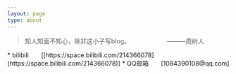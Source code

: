 ```yaml
---
layout: page
type: about
---
```

<blockquote class="blockquote-center">知人知面不知心，除非这小子写blog。&emsp;&emsp;&emsp;&emsp;&emsp;&emsp;———周树人&emsp;&emsp;</blockquote>
 * bilibili&emsp;&emsp;[[https://space.bilibili.com/214366078](https://space.bilibili.com/214366078)]  
 * QQ邮箱&emsp;&emsp;[1084390108@qq.com]
